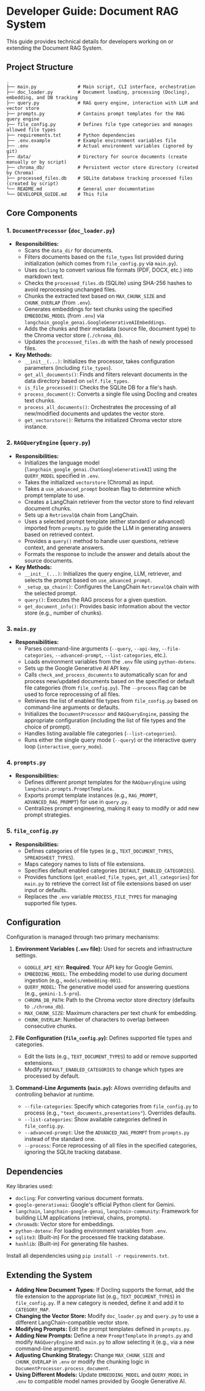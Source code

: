 # Developer Guide: Document RAG System

This guide provides technical details for developers working on or extending the Document RAG System.

## Project Structure

```
.
├── main.py               # Main script, CLI interface, orchestration
├── doc_loader.py         # Document loading, processing (Docling), embedding, and DB tracking
├── query.py              # RAG query engine, interaction with LLM and vector store
├── prompts.py            # Contains prompt templates for the RAG query engine
├── file_config.py        # Defines file type categories and manages allowed file types
├── requirements.txt      # Python dependencies
├── .env.example          # Example environment variables file
├── .env                  # Actual environment variables (ignored by git)
├── data/                 # Directory for source documents (create manually or by script)
├── chroma_db/            # Persistent vector store directory (created by Chroma)
├── processed_files.db    # SQLite database tracking processed files (created by script)
└── README.md             # General user documentation
└── DEVELOPER_GUIDE.md    # This file
```

## Core Components

### 1. `DocumentProcessor` (`doc_loader.py`)

- **Responsibilities:**
    - Scans the `data_dir` for documents.
    - Filters documents based on the `file_types` list provided during initialization (which comes from `file_config.py` via `main.py`).
    - Uses `docling` to convert various file formats (PDF, DOCX, etc.) into markdown text.
    - Checks the `processed_files.db` (SQLite) using SHA-256 hashes to avoid reprocessing unchanged files.
    - Chunks the extracted text based on `MAX_CHUNK_SIZE` and `CHUNK_OVERLAP` (from `.env`).
    - Generates embeddings for text chunks using the specified `EMBEDDING_MODEL` (from `.env`) via `langchain_google_genai.GoogleGenerativeAIEmbeddings`.
    - Adds the chunks and their metadata (source file, document type) to the Chroma vector store (`./chroma_db`).
    - Updates the `processed_files.db` with the hash of newly processed files.
- **Key Methods:**
    - `__init__(...)`: Initializes the processor, takes configuration parameters (including `file_types`).
    - `get_all_documents()`: Finds and filters relevant documents in the data directory based on `self.file_types`.
    - `is_file_processed()`: Checks the SQLite DB for a file's hash.
    - `process_document()`: Converts a single file using Docling and creates text chunks.
    - `process_all_documents()`: Orchestrates the processing of all new/modified documents and updates the vector store.
    - `get_vectorstore()`: Returns the initialized Chroma vector store instance.

### 2. `RAGQueryEngine` (`query.py`)

- **Responsibilities:**
    - Initializes the language model (`langchain_google_genai.ChatGoogleGenerativeAI`) using the `QUERY_MODEL` specified in `.env`.
    - Takes the initialized `vectorstore` (Chroma) as input.
    - Takes a `use_advanced_prompt` boolean flag to determine which prompt template to use.
    - Creates a LangChain retriever from the vector store to find relevant document chunks.
    - Sets up a `RetrievalQA` chain from LangChain.
    - Uses a selected prompt template (either standard or advanced) imported from `prompts.py` to guide the LLM in generating answers based on retrieved context.
    - Provides a `query()` method to handle user questions, retrieve context, and generate answers.
    - Formats the response to include the answer and details about the source documents.
- **Key Methods:**
    - `__init__(...)`: Initializes the query engine, LLM, retriever, and selects the prompt based on `use_advanced_prompt`.
    - `_setup_qa_chain()`: Configures the LangChain `RetrievalQA` chain with the selected prompt.
    - `query()`: Executes the RAG process for a given question.
    - `get_document_info()`: Provides basic information about the vector store (e.g., number of chunks).

### 3. `main.py`

- **Responsibilities:**
    - Parses command-line arguments (`--query`, `--api-key`, `--file-categories`, `--advanced-prompt`, `--list-categories`, etc.).
    - Loads environment variables from the `.env` file using `python-dotenv`.
    - Sets up the Google Generative AI API key.
    - Calls `check_and_process_documents` to automatically scan for and process new/updated documents based on the specified or default file categories (from `file_config.py`). The `--process` flag can be used to force reprocessing of all files.
    - Retrieves the list of enabled file types from `file_config.py` based on command-line arguments or defaults.
    - Initializes the `DocumentProcessor` and `RAGQueryEngine`, passing the appropriate configuration (including the list of file types and the choice of prompt).
    - Handles listing available file categories (`--list-categories`).
    - Runs either the single query mode (`--query`) or the interactive query loop (`interactive_query_mode`).

### 4. `prompts.py`

- **Responsibilities:**
    - Defines different prompt templates for the `RAGQueryEngine` using `langchain.prompts.PromptTemplate`.
    - Exports prompt template instances (e.g., `RAG_PROMPT`, `ADVANCED_RAG_PROMPT`) for use in `query.py`.
    - Centralizes prompt engineering, making it easy to modify or add new prompt strategies.

### 5. `file_config.py`

- **Responsibilities:**
    - Defines categories of file types (e.g., `TEXT_DOCUMENT_TYPES`, `SPREADSHEET_TYPES`).
    - Maps category names to lists of file extensions.
    - Specifies default enabled categories (`DEFAULT_ENABLED_CATEGORIES`).
    - Provides functions (`get_enabled_file_types`, `get_all_categories`) for `main.py` to retrieve the correct list of file extensions based on user input or defaults.
    - Replaces the `.env` variable `PROCESS_FILE_TYPES` for managing supported file types.

## Configuration

Configuration is managed through two primary mechanisms:

1.  **Environment Variables (`.env` file):** Used for secrets and infrastructure settings.
    - `GOOGLE_API_KEY`: **Required**. Your API key for Google Gemini.
    - `EMBEDDING_MODEL`: The embedding model to use during document ingestion (e.g., `models/embedding-001`).
    - `QUERY_MODEL`: The generative model used for answering questions (e.g., `gemini-1.5-pro`).
    - `CHROMA_DB_PATH`: Path to the Chroma vector store directory (defaults to `./chroma_db`).
    - `MAX_CHUNK_SIZE`: Maximum characters per text chunk for embedding.
    - `CHUNK_OVERLAP`: Number of characters to overlap between consecutive chunks.

2.  **File Configuration (`file_config.py`):** Defines supported file types and categories.
    - Edit the lists (e.g., `TEXT_DOCUMENT_TYPES`) to add or remove supported extensions.
    - Modify `DEFAULT_ENABLED_CATEGORIES` to change which types are processed by default.

3.  **Command-Line Arguments (`main.py`):** Allows overriding defaults and controlling behavior at runtime.
    - `--file-categories`: Specify which categories from `file_config.py` to process (e.g., `"text_documents,presentations"`). Overrides defaults.
    - `--list-categories`: Show available categories defined in `file_config.py`.
    - `--advanced-prompt`: Use the `ADVANCED_RAG_PROMPT` from `prompts.py` instead of the standard one.
    - `--process`: Force reprocessing of all files in the specified categories, ignoring the SQLite tracking database.

## Dependencies

Key libraries used:

- `docling`: For converting various document formats.
- `google-generativeai`: Google's official Python client for Gemini.
- `langchain`, `langchain-google-genai`, `langchain-community`: Framework for building LLM applications (retrieval, chains, prompts).
- `chromadb`: Vector store for embeddings.
- `python-dotenv`: For loading environment variables from `.env`.
- `sqlite3`: (Built-in) For the processed file tracking database.
- `hashlib`: (Built-in) For generating file hashes.

Install all dependencies using `pip install -r requirements.txt`.

## Extending the System

- **Adding New Document Types:** If Docling supports the format, add the file extension to the appropriate list (e.g., `TEXT_DOCUMENT_TYPES`) in `file_config.py`. If a new category is needed, define it and add it to `CATEGORY_MAP`.
- **Changing the Vector Store:** Modify `doc_loader.py` and `query.py` to use a different LangChain-compatible vector store.
- **Modifying Prompts:** Edit the prompt templates defined in `prompts.py`.
- **Adding New Prompts:** Define a new `PromptTemplate` in `prompts.py` and modify `RAGQueryEngine` and `main.py` to allow selecting it (e.g., via a new command-line argument).
- **Adjusting Chunking Strategy:** Change `MAX_CHUNK_SIZE` and `CHUNK_OVERLAP` in `.env` or modify the chunking logic in `DocumentProcessor.process_document`.
- **Using Different Models:** Update `EMBEDDING_MODEL` and `QUERY_MODEL` in `.env` to compatible model names provided by Google Generative AI. 